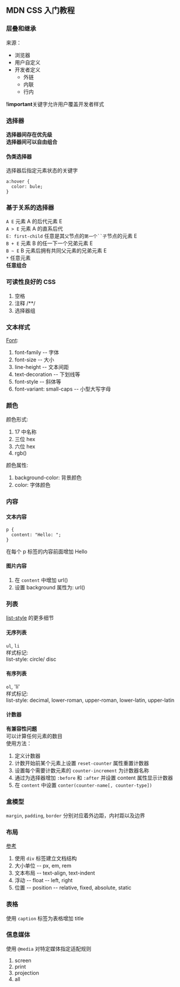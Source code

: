 ## MDN CSS 入门教程  
### 层叠和继承  
来源：  
 - 浏览器  
 - 用户自定义  
 - 开发者定义  
   - 外链  
   - 内联  
   - 行内  

**!important**关键字允许用户覆盖开发者样式  

### 选择器  
**选择器间存在优先级**  
**选择器间可以自由组合**  
#### 伪类选择器  
选择器后指定元素状态的关键字  
```  
a:hover {
  color: bule;
}  
```  

### 基于关系的选择器  
`A E` 元素 A 的后代元素 E  
`A > E` 元素 A 的直系后代  
`E: first-child` 任意是其`父`节点的`第一个``子`节点的元素 E  
`B + E` 元素 B 的任一下一个兄弟元素 E  
`B ~ E` B 元素后拥有共同父元素的兄弟元素 E  
`*` 任意元素  
**任意组合**  

### 可读性良好的 CSS  
1. 空格  
2. 注释 /**/  
3. 选择器组  

### 文本样式  
[Font](http://www.w3.org/TR/CSS21/fonts.html):  
1. font-family -- 字体  
2. font-size -- 大小  
3. line-height -- 文本间距  
4. text-decoration -- 下划线等  
5. font-style -- 斜体等  
6. font-variant: small-caps -- 小型大写字母  

### 颜色  
颜色形式:  
1. 17 中名称  
2. 三位 hex  
3. 六位 hex  
4. rgb()

颜色属性:  
1. background-color: 背景颜色  
2. color: 字体颜色  

### 内容  
#### 文本内容  
```  
p {
  content: "Hello: ";
}  
```  
在每个 p 标签的内容前面增加 Hello  
#### 图片内容  
1. 在 `content` 中增加 url()  
2. 设置 background 属性为: url()  

### 列表 
[list-style](https://developer.mozilla.org/zh-CN/docs/Web/CSS/list-style) 的更多细节
#### 无序列表  
`ul`, `li`  
样式标记:  
list-style: circle/ disc  
#### 有序列表  
`ol`, 'li'  
样式标记:  
list-style: decimal, lower-roman, upper-roman, lower-latin, upper-latin
#### 计数器  
**有兼容性问题**  
可以计算任何元素的数目  
使用方法：  
1. 定义计数器  
2. 计数开始前某个元素上设置 `reset-counter` 属性重置计数器  
3. 设置每个需要计数元素的 `counter-increment` 为计数器名称  
4. 通过为选择器增加 `:before` 和 `:after` 并设置 content 属性显示计数器  
5. 在 `content` 中设置 `conter(counter-name[, counter-type])` 

### 盒模型  
`margin`, `padding`, `border` 分别对应着外边距，内衬距以及边界  

### 布局  
[参考](http://zh.learnlayout.com/position.html)  
1. 使用 `div` 标签建立文档结构  
2. 大小单位 -- px, em, rem  
3. 文本布局 -- text-align, text-indent  
4. 浮动 -- float -- left, right  
5. 位置 -- position -- relative, fixed, absolute, static  

### 表格  
使用 `caption` 标签为表格增加 title  

### 信息媒体  
使用 `@media` 对特定媒体指定适配规则  
1. screen  
2. print  
3. projection  
4. all  






